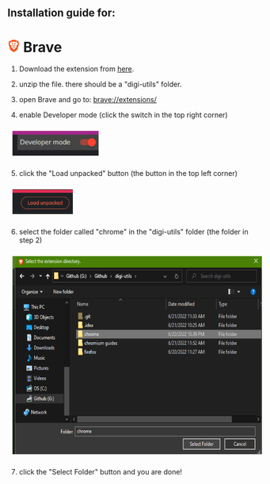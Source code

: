 ## Installation guide for:
# <img src="images/logo.png" height="25"> Brave

1. Download the extension from [here](https://codeload.github.com/menga-team/digi-utils/zip/refs/heads/main).

2. unzip the file. there should be a "digi-utils" folder.

3. open Brave and go to: [brave://extensions/](brave://extensions/)

4. enable Developer mode (click the switch in the top right corner)

<img src="images/tools.png" height="50" style="margin: 10px">

5. click the "Load unpacked" button (the button in the top left corner)

<img src="images/unpacked.png" height="50" style="margin: 10px">

6. select the folder called "chrome" in the "digi-utils" folder (the folder in step 2)

<img src="images/select.png" height="400" style="margin: 10px">

7. click the "Select Folder" button and you are done!

